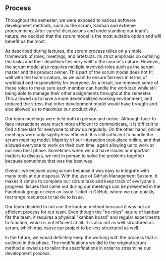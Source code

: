 ## Process

Throughout the semester, we were exposed to various software development methods, such as the scrum, Kanban and extreme programming. After careful discussions and understanding our team's nature, we decided that the scrum model is the most suitable option and will benefit us the most.

As described during lectures, the scrum process relies on a simple framework of roles, meetings, and artefacts. Its strict emphasis on outlining the tasks and their deadlines ties very well to the course's nature. However, the scrum model also requires multiple involved-roles such as the scrum master and the product owner. This part of the scrum model does not fit well with the team's nature, as we want to ensure fairness in terms of workload and responsibility for everyone. As a result, we removed some of these roles to make sure each member can handle the workload while still being able to manage their other assignments throughout the semester. This allowed us to have a more decentralized working environment, and reduced the stress that other development model would have brought and also allowed us to maximize our productivity.

Our team meetings were held both in person and online. Although face-to-face interactions were much more efficient to communicate, it is difficult to find a time-slot for everyone to show up regularly. On the other hand, online meetings were only sightly less efficient. It is still sufficient to handle the scrum meeting model. Majority of our interaction took place online, and that allowed everyone to work on their own time, again allowing us to work at our own best phase. Sometimes when we did have issues or important matters to discuss, we met in person to solve the problems together because sometimes that was the best way.

Overall, we enjoyed using scrum because it was easy to integrate with many tools at our disposal. With the use of GitHub Management System, it makes it simple to complete our scrum task and keep track of everyone's progress. Issues that came out during our meetings can be presented in the Facebook group or even an Issue Ticket in GitHub, where we can quickly rearrange resources to tackle to issue.

Our team decided to not use the kanban method because it was not an efficient process for our team. Even though the "no roles" nature of kanban fits the team, it requires a physical "kanban board" and regular experiments to function, which is not efficient at all. It is also not as well structured as scrum, which may cause our project to be less structured as well.

In the future, we would definitely keep the working with the process that is outlined in this phase. The modifications we did to the original scrum method allowed us to tailor the specifications in order to streamline our development process.
